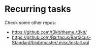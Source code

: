 # Recurring tasks

Check some other repos:
- https://github.com/t3kit/theme_t3kit/
- https://github.com/Bartacus/Bartacus-Standard/blob/master/.misc/install.sql
